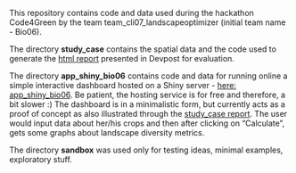 This repository contains code and data used during the hackathon Code4Green by the team team_cli07_landscapeoptimizer (initial team name - Bio06).

The directory **study_case** contains the spatial data and the code used to generate the [html report](https://rpubs.com/valentin/study-case) presented in Devpost for evaluation.

The directory **app_shiny_bio06** contains code and data for running online a simple interactive dashboard hosted on a Shiny server - [here: app_shiny_bio06](https://valentin-stefan.shinyapps.io/app_shiny_bio06/). Be patient, the hosting service is for free and therefore, a bit slower :) 
The dashboard is in a minimalistic form, but currently acts as a proof of concept as also illustrated through the [study_case report](https://rpubs.com/valentin/study-case). The user would input data about her/his crops and then after clicking on “Calculate”, gets some graphs about landscape diversity metrics.

The directory **sandbox** was used only for testing ideas, minimal examples, exploratory stuff.

